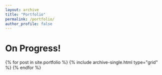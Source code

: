 ```yaml
---
layout: archive
title: "Portfolio"
permalink: /portfolio/
author_profile: false
---
```

<h1>On Progress!</h1>
<div class="grid__wrapper">
  {% for post in site.portfolio %}
    {% include archive-single.html type="grid" %}
  {% endfor %}
</div>